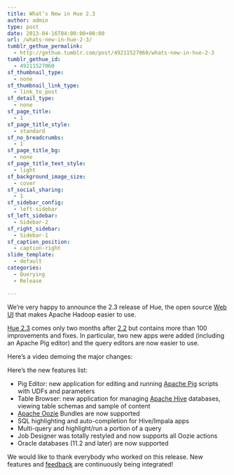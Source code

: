 ```yaml
---
title: What’s New in Hue 2.3
author: admin
type: post
date: 2013-04-16T04:00:00+00:00
url: /whats-new-in-hue-2-3/
tumblr_gethue_permalink:
  - http://gethue.tumblr.com/post/49211527060/whats-new-in-hue-2-3
tumblr_gethue_id:
  - 49211527060
sf_thumbnail_type:
  - none
sf_thumbnail_link_type:
  - link_to_post
sf_detail_type:
  - none
sf_page_title:
  - 1
sf_page_title_style:
  - standard
sf_no_breadcrumbs:
  - 1
sf_page_title_bg:
  - none
sf_page_title_text_style:
  - light
sf_background_image_size:
  - cover
sf_social_sharing:
  - 1
sf_sidebar_config:
  - left-sidebar
sf_left_sidebar:
  - Sidebar-2
sf_right_sidebar:
  - Sidebar-1
sf_caption_position:
  - caption-right
slide_template:
  - default
categories:
  - Querying
  - Release

---
```

We’re very happy to announce the 2.3 release of Hue, the open source [Web UI][1] that makes Apache Hadoop easier to use.

[Hue 2.3][2] comes only two months after [2.2][3] but contains more than 100 improvements and fixes. In particular, two new apps were added (including an Apache Pig editor) and the query editors are now easier to use.

Here’s a video demoing the major changes:

Here’s the new features list:

  * Pig Editor: new application for editing and running [Apache Pig][4] scripts with UDFs and parameters
  * Table Browser: new application for managing [Apache Hive][5] databases, viewing table schemas and sample of content
  * [Apache Oozie][6] Bundles are now supported
  * SQL highlighting and auto-completion for Hive/Impala apps
  * Multi-query and highlight/run a portion of a query
  * Job Designer was totally restyled and now supports all Oozie actions
  * Oracle databases (11.2 and later) are now supported

We would like to thank everybody who worked on this release. New features and [feedback][7] are continuously being integrated!

 [1]: http://cloudera.github.com/hue
 [2]: http://cloudera.github.io/hue/docs-2.3.0/index.html
 [3]: http://blog.cloudera.com/blog/2013/03/whats-new-in-hue-2-2/
 [4]: http://pig.apache.org/
 [5]: http://hive.apache.org/
 [6]: http://oozie.apache.org/
 [7]: http://groups.google.com/a/cloudera.org/group/hue-user
